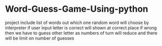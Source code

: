 # Word-Guess-Game-Using-python
project include list of words out which one random word will choose by interpreter if user input letter is correct will shown at correct place if wrong then we have to guess other  letter as numbers of turn will reduce and there will be limit on number of guesses
